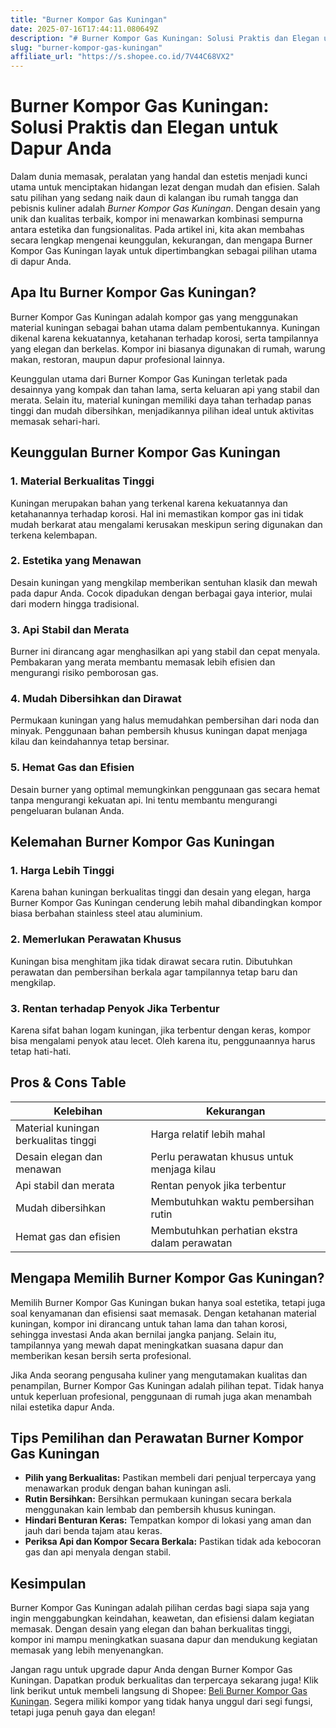 ```yaml
---
title: "Burner Kompor Gas Kuningan"
date: 2025-07-16T17:44:11.080649Z
description: "# Burner Kompor Gas Kuningan: Solusi Praktis dan Elegan untuk Dapur Anda..."
slug: "burner-kompor-gas-kuningan"
affiliate_url: "https://s.shopee.co.id/7V44C68VX2"
---
```

# Burner Kompor Gas Kuningan: Solusi Praktis dan Elegan untuk Dapur Anda

Dalam dunia memasak, peralatan yang handal dan estetis menjadi kunci utama untuk menciptakan hidangan lezat dengan mudah dan efisien. Salah satu pilihan yang sedang naik daun di kalangan ibu rumah tangga dan pebisnis kuliner adalah *Burner Kompor Gas Kuningan*. Dengan desain yang unik dan kualitas terbaik, kompor ini menawarkan kombinasi sempurna antara estetika dan fungsionalitas. Pada artikel ini, kita akan membahas secara lengkap mengenai keunggulan, kekurangan, dan mengapa Burner Kompor Gas Kuningan layak untuk dipertimbangkan sebagai pilihan utama di dapur Anda.

## Apa Itu Burner Kompor Gas Kuningan?

Burner Kompor Gas Kuningan adalah kompor gas yang menggunakan material kuningan sebagai bahan utama dalam pembentukannya. Kuningan dikenal karena kekuatannya, ketahanan terhadap korosi, serta tampilannya yang elegan dan berkelas. Kompor ini biasanya digunakan di rumah, warung makan, restoran, maupun dapur profesional lainnya.

Keunggulan utama dari Burner Kompor Gas Kuningan terletak pada desainnya yang kompak dan tahan lama, serta keluaran api yang stabil dan merata. Selain itu, material kuningan memiliki daya tahan terhadap panas tinggi dan mudah dibersihkan, menjadikannya pilihan ideal untuk aktivitas memasak sehari-hari.

## Keunggulan Burner Kompor Gas Kuningan

### 1. Material Berkualitas Tinggi

Kuningan merupakan bahan yang terkenal karena kekuatannya dan ketahanannya terhadap korosi. Hal ini memastikan kompor gas ini tidak mudah berkarat atau mengalami kerusakan meskipun sering digunakan dan terkena kelembapan.

### 2. Estetika yang Menawan

Desain kuningan yang mengkilap memberikan sentuhan klasik dan mewah pada dapur Anda. Cocok dipadukan dengan berbagai gaya interior, mulai dari modern hingga tradisional.

### 3. Api Stabil dan Merata

Burner ini dirancang agar menghasilkan api yang stabil dan cepat menyala. Pembakaran yang merata membantu memasak lebih efisien dan mengurangi risiko pemborosan gas.

### 4. Mudah Dibersihkan dan Dirawat

Permukaan kuningan yang halus memudahkan pembersihan dari noda dan minyak. Penggunaan bahan pembersih khusus kuningan dapat menjaga kilau dan keindahannya tetap bersinar.

### 5. Hemat Gas dan Efisien

Desain burner yang optimal memungkinkan penggunaan gas secara hemat tanpa mengurangi kekuatan api. Ini tentu membantu mengurangi pengeluaran bulanan Anda.

## Kelemahan Burner Kompor Gas Kuningan

### 1. Harga Lebih Tinggi

Karena bahan kuningan berkualitas tinggi dan desain yang elegan, harga Burner Kompor Gas Kuningan cenderung lebih mahal dibandingkan kompor biasa berbahan stainless steel atau aluminium.

### 2. Memerlukan Perawatan Khusus

Kuningan bisa menghitam jika tidak dirawat secara rutin. Dibutuhkan perawatan dan pembersihan berkala agar tampilannya tetap baru dan mengkilap.

### 3. Rentan terhadap Penyok Jika Terbentur

Karena sifat bahan logam kuningan, jika terbentur dengan keras, kompor bisa mengalami penyok atau lecet. Oleh karena itu, penggunaannya harus tetap hati-hati.

## Pros & Cons Table

| Kelebihan                                   | Kekurangan                              |
|----------------------------------------------|-----------------------------------------|
| Material kuningan berkualitas tinggi       | Harga relatif lebih mahal             |
| Desain elegan dan menawan                  | Perlu perawatan khusus untuk menjaga kilau |
| Api stabil dan merata                      | Rentan penyok jika terbentur          |
| Mudah dibersihkan                         | Membutuhkan waktu pembersihan rutin  |
| Hemat gas dan efisien                     | Membutuhkan perhatian ekstra dalam perawatan |

## Mengapa Memilih Burner Kompor Gas Kuningan?

Memilih Burner Kompor Gas Kuningan bukan hanya soal estetika, tetapi juga soal kenyamanan dan efisiensi saat memasak. Dengan ketahanan material kuningan, kompor ini dirancang untuk tahan lama dan tahan korosi, sehingga investasi Anda akan bernilai jangka panjang. Selain itu, tampilannya yang mewah dapat meningkatkan suasana dapur dan memberikan kesan bersih serta profesional.

Jika Anda seorang pengusaha kuliner yang mengutamakan kualitas dan penampilan, Burner Kompor Gas Kuningan adalah pilihan tepat. Tidak hanya untuk keperluan profesional, penggunaan di rumah juga akan menambah nilai estetika dapur Anda.

## Tips Pemilihan dan Perawatan Burner Kompor Gas Kuningan

- **Pilih yang Berkualitas:** Pastikan membeli dari penjual terpercaya yang menawarkan produk dengan bahan kuningan asli.
- **Rutin Bersihkan:** Bersihkan permukaan kuningan secara berkala menggunakan kain lembab dan pembersih khusus kuningan.
- **Hindari Benturan Keras:** Tempatkan kompor di lokasi yang aman dan jauh dari benda tajam atau keras.
- **Periksa Api dan Kompor Secara Berkala:** Pastikan tidak ada kebocoran gas dan api menyala dengan stabil.

## Kesimpulan

Burner Kompor Gas Kuningan adalah pilihan cerdas bagi siapa saja yang ingin menggabungkan keindahan, keawetan, dan efisiensi dalam kegiatan memasak. Dengan desain yang elegan dan bahan berkualitas tinggi, kompor ini mampu meningkatkan suasana dapur dan mendukung kegiatan memasak yang lebih menyenangkan.

Jangan ragu untuk upgrade dapur Anda dengan Burner Kompor Gas Kuningan. Dapatkan produk berkualitas dan terpercaya sekarang juga! Klik link berikut untuk membeli langsung di Shopee: [Beli Burner Kompor Gas Kuningan](https://s.shopee.co.id/7V44C68VX2). Segera miliki kompor yang tidak hanya unggul dari segi fungsi, tetapi juga penuh gaya dan elegan!